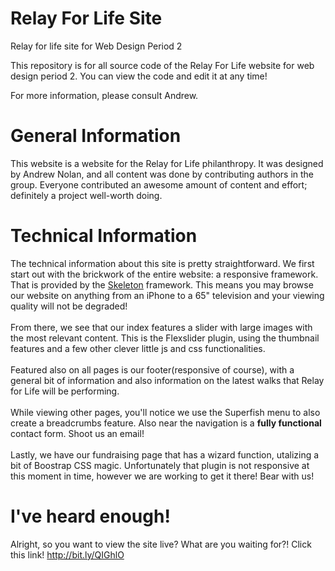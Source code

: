 Relay For Life Site
==========

Relay for life site for Web Design Period 2

This repository is for all source code of the Relay For Life website for web design period 2. You can view the code and edit it at any time!

For more information, please consult Andrew.

General Information
==========
This website is a website for the Relay for Life philanthropy. It was designed by Andrew Nolan, and all content was done by contributing authors in the group. Everyone contributed an awesome amount of content and effort; definitely a project well-worth doing.

Technical Information
==========
The technical information about this site is pretty straightforward. We first start out with the brickwork of the entire website: a responsive framework. That is provided by the <a href="http://www.getskeleton.com/" target="_blank">Skeleton</a> framework. This means you may browse our website on anything from an iPhone to a 65" television and your viewing quality will not be degraded! 
<br /><br />From there, we see that our index features a slider with large images with the most relevant content. This is the Flexslider plugin, using the thumbnail features and a few other clever little js and css functionalities.
<br /><br />Featured also on all pages is our footer(responsive of course), with a general bit of information and also information on the latest walks that Relay for Life will be performing.
<br /><br />While viewing other pages, you'll notice we use the Superfish menu to also create a breadcrumbs feature. Also near the navigation is a <strong>fully functional</strong> contact form. Shoot us an email!
<br /><br />
Lastly, we have our fundraising page that has a wizard function, utalizing a bit of Boostrap CSS magic. Unfortunately that plugin is not responsive at this moment in time, however we are working to get it there! Bear with us!

I've heard enough!
==========
Alright, so you want to view the site live? What are you waiting for?! Click this link! <a href="http://bit.ly/QIGhlO" target="_blank">http://bit.ly/QIGhlO</a>